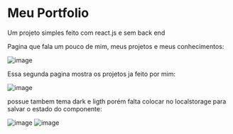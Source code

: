 # Meu Portfolio

Um projeto simples feito com react.js e sem back end

Pagina que fala um pouco de mim, meus projetos e meus conhecimentos:

![image](https://user-images.githubusercontent.com/74570772/145909235-cd9b96f2-786f-4b8a-9cd8-8a3aef71a1ff.png)

Essa segunda pagina mostra os projetos ja feito por mim:

![image](https://user-images.githubusercontent.com/74570772/145909007-d125fe04-b0d2-4094-a0d0-e52601822f86.png)

possue tambem tema dark e ligth porém falta colocar no localstorage para salvar o estado do componente:

![image](https://user-images.githubusercontent.com/74570772/145909120-3a11299c-9dfd-4d52-9f33-3ef97ffde660.png)
![image](https://user-images.githubusercontent.com/74570772/145909142-a08b90be-514b-401e-ba73-b6a4aa9f1d91.png)
